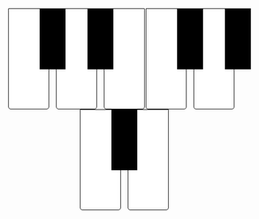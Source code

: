<!DOCTYPE html>
<html lang="es">
<head>
    <meta charset="UTF-8">
    <meta name="viewport" content="width=device-width, initial-scale=1.0">
    <title>Piano Digital</title>
    <style>
        #piano {
            display: flex;
            justify-content: center;
            flex-wrap: wrap;
            margin-top: 50px;
        }
        .tecla {
            border: 1.2px solid black;
            height: 200px;
            cursor: pointer;
            user-select: none;
            position: relative;
        }
        .blanca {
            background-color: white;
            width: 80px;
            margin: 0 1px;
            border-bottom-left-radius: 5px;
            border-bottom-right-radius: 5px;
        }
        .negra {
            background-color: black;
            width: 50px;
            margin-left: -20px;
            margin-right: -20px;
            z-index: 1;
            height: 120px;
        }
    </style>
</head>
<body>

<div id="piano">
    <div class="tecla blanca" id="C"></div>
    <div class="tecla negra" id="Cs"></div>
    <div class="tecla blanca" id="D"></div>
    <div class="tecla negra" id="Ds"></div>
    <div class="tecla blanca" id="E"></div>
    <div class="tecla blanca" id="F"></div>
    <div class="tecla negra" id="Fs"></div>
    <div class="tecla blanca" id="G"></div>
    <div class="tecla negra" id="Gs"></div>
    <div class="tecla blanca" id="A"></div>
    <div class="tecla negra" id="As"></div>
    <div class="tecla blanca" id="B"></div>
</div>

</body>
</html>
